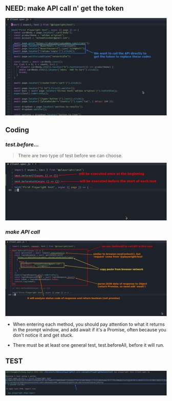 ## **NEED: make API call n' get the token**

![Alt NEED: replace login code - make API call](pic/01.jpg)

## **Coding**

### _test.before..._

> There are two type of test before we can choose.

![Alt coding: test.before ...](pic/02.jpg)

### _make API call_

![Alt coding: make API call and take token](pic/03.jpg)

- When entering each method, you should pay attention to what it returns in the prompt window, and add await if it's a Promise, often because you don't notice it and get stuck.

- There must be at least one general test, test.beforeAll, before it will run.

## **TEST**

![Alt test result](pic/04.jpg)
